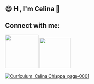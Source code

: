 
## 😄 Hi, I'm Celina 👋

## Connect with me:
<div style="display: inline_block">
  <a href="https://www.linkedin.com/in/celinachiappa/" target="_blank"><img src="https://img.shields.io/badge/-LinkedIn-%230077B5?style=for the-badge&logo=linkedin&logoColor=white" target="_blank" width="110"></a>
  <a href="https://github.com/celinachiappa?tab=repositories"><img src="https://img.shields.io/badge/GitHub-100000?style=for-the-badge&logo=github&logoColor=white" target="_blank" width="100"</a>
</div>

  
![Currículum, Celina Chiappa_page-0001](https://user-images.githubusercontent.com/107268894/179780788-7203afd0-e3af-4470-8f4c-ead4c63b1791.jpg)
